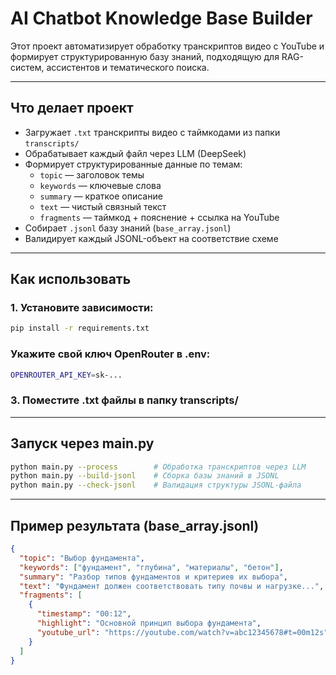 # AI Chatbot Knowledge Base Builder

Этот проект автоматизирует обработку транскриптов видео с YouTube и формирует структурированную базу знаний, подходящую для RAG-систем, ассистентов и тематического поиска.

---

## Что делает проект

- Загружает `.txt` транскрипты видео с таймкодами из папки `transcripts/`
- Обрабатывает каждый файл через LLM (DeepSeek)
- Формирует структурированные данные по темам:
  - `topic` — заголовок темы
  - `keywords` — ключевые слова
  - `summary` — краткое описание
  - `text` — чистый связный текст
  - `fragments` — таймкод + пояснение + ссылка на YouTube
- Собирает `.jsonl` базу знаний (`base_array.jsonl`)
- Валидирует каждый JSONL-объект на соответствие схеме

---

## Как использовать

### 1. Установите зависимости:

```bash
pip install -r requirements.txt
```

### Укажите свой ключ OpenRouter в .env:
```bash
OPENROUTER_API_KEY=sk-...
```

### 3. Поместите .txt файлы в папку transcripts/

---

## Запуск через main.py
```bash
python main.py --process        # Обработка транскриптов через LLM
python main.py --build-jsonl    # Сборка базы знаний в JSONL
python main.py --check-jsonl    # Валидация структуры JSONL-файла
```

---

## Пример результата (base_array.jsonl)

```json
{
  "topic": "Выбор фундамента",
  "keywords": ["фундамент", "глубина", "материалы", "бетон"],
  "summary": "Разбор типов фундаментов и критериев их выбора",
  "text": "Фундамент должен соответствовать типу почвы и нагрузке...",
  "fragments": [
    {
      "timestamp": "00:12",
      "highlight": "Основной принцип выбора фундамента",
      "youtube_url": "https://youtube.com/watch?v=abc12345678#t=00m12s"
    }
  ]
}
```